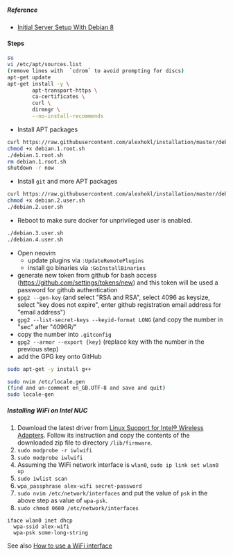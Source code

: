 ##### Reference

- [Initial Server Setup With Debian 8](https://www.digitalocean.com/community/tutorials/initial-server-setup-with-debian-8)


#### Steps

```sh
su
vi /etc/apt/sources.list
(remove lines with  `cdrom` to avoid prompting for discs)
apt-get update
apt-get install -y \
		apt-transport-https \
		ca-certificates \
		curl \
		dirmngr \
		--no-install-recommends
```

- Install APT packages

```sh
curl https://raw.githubusercontent.com/alexhokl/installation/master/debian.1.root.sh -o debian.1.root.sh
chmod +x debian.1.root.sh
./debian.1.root.sh
rm debian.1.root.sh
shutdown -r now
```

- Install `git` and more APT packages

```sh
curl https://raw.githubusercontent.com/alexhokl/installation/master/debian.2.user.sh -o debian.2.user.sh
chmod +x debian.2.user.sh
./debian.2.user.sh
```

- Reboot to make sure docker for unprivileged user is enabled.

```sh
./debian.3.user.sh
./debian.4.user.sh
```

- Open neovim
  - update plugins via `:UpdateRemotePlugins`
  - install go binaries via `:GoInstallBinaries`
- generate new token from github for bash access (https://github.com/settings/tokens/new) and this token will be used a password for github authentication
- `gpg2 --gen-key` (and select "RSA and RSA", select 4096 as keysize, select "key does not expire", enter github registration email address for "email address")
- `gpg2 --list-secret-keys --keyid-format LONG` (and copy the number in "sec" after "4096R/"
- copy the number into `.gitconfig`
- `gpg2 --armor --export {key}` (replace key with the number in the previous step)
- add the GPG key onto GitHub

```sh
sudo apt-get -y install g++

sudo nvim /etc/locale.gen
(find and un-comment en_GB.UTF-8 and save and quit)
sudo locale-gen
```

##### Installing WiFi on Intel NUC

1. Download the latest driver from [Linux Support for Intel® Wireless
   Adapters](https://www.intel.com/content/www/us/en/support/articles/000005511/network-and-i-o/wireless-networking.html). Follow its instruction and copy the contents of the downloaded zip file to directory `/lib/firmware`.
2. `sudo modprobe -r iwlwifi`
3. `sudo modprobe iwlwifi`
4. Assuming the WiFi network interface is `wlan0`, `sudo ip link set wlan0 up`
5. `sudo iwlist scan`
6. `wpa_passphrase alex-wifi secret-password`
7. `sudo nvim /etc/network/interfaces` and put the value of `psk` in the above step  as value of `wpa-psk`.
8. `sudo chmod 0600 /etc/network/interfaces`

```
iface wlan0 inet dhcp
  wpa-ssid alex-wifi
  wpa-psk some-long-string
```

See also [How to use a WiFi interface](https://wiki.debian.org/WiFi/HowToUse)

